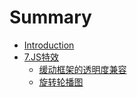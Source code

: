 # Summary

* [Introduction](README.md)
* [7.JS特效](7jste-xiao.md)
  * [缓动框架的透明度兼容](7jste-xiao/tou-ming-du-de-jian-rong.md)
  * [旋转轮播图](7jste-xiao/xuan-zhuan-lun-bo-tu.md)

